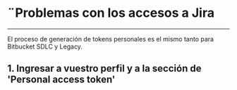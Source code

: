 # ¨Problemas con los accesos a Jira
---

El proceso de generación de tokens personales es el mismo tanto para Bitbucket SDLC y Legacy.

## 1. Ingresar a vuestro perfil y a la sección de 'Personal access token'